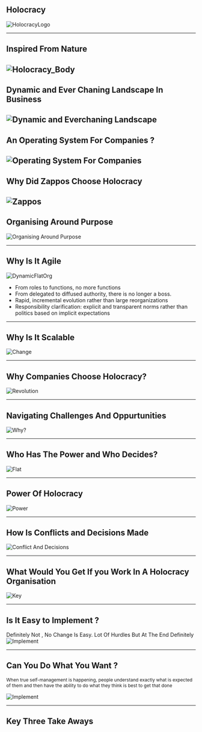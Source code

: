## Holocracy 
![HolocracyLogo](logo.png)

---
## Inspired From Nature 
![Holocracy_Body](holocracy.png)
---
## Dynamic and Ever Chaning Landscape In Business
![Dynamic and Everchaning Landscape](dynamiccme.png)
---
## An Operating System For Companies ?
![Operating System For Companies](operatingsys.png)
---
## Why Did Zappos Choose Holocracy
![Zappos](zappos.jpg)
---
## Organising Around Purpose
![Organising Around Purpose](HWD.png)

---
## Why Is It Agile
![DynamicFlatOrg](dynamicflat.png)
- From roles to functions, no more functions
- From delegated to diffused authority, there is no longer a boss.
- Rapid, incremental evolution rather than large reorganizations
- Responsibility clarification: explicit and transparent norms rather than politics  based on implicit expectations



---
## Why Is It Scalable
![Change](Thechange.png)

---
## Why Companies Choose Holocracy?
![Revolution](holocracyrevolution.png)

---
## Navigating Challenges And Oppurtunities
![Why?](challengesvsoppurutnites.png)

---
## Who Has The Power and Who Decides?
![Flat](Flat.png)


---
## Power Of Holocracy
![Power](IDEX.png)

---
## How Is Conflicts and Decisions Made
![Conflict And Decisions](Conflictsanddecisions.png)

---
## What Would You Get If you Work In A Holocracy Organisation
![Key](key.png)

---
## Is It Easy to Implement ?
Definitely Not , No Change Is Easy. Lot Of Hurdles But At The End Definitely 
![Implement](traditionalco.png)

---
## Can You Do What You Want ? 

<p style="font-size:12">When true self-management is happening, people understand exactly what is expected of them and then have the ability to do what they think is best to get that done</p>

![Implement](holocracyrevolution.png)

---
## Key Three Take Aways 




